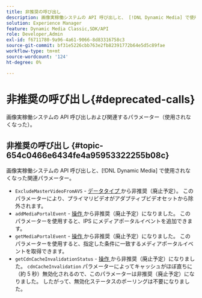 ```yaml
---
title: 非推奨の呼び出し
description: 画像実稼働システムの API 呼び出しと、 [!DNL Dynamic Media] で使用またはサポートされなくなった関連パラメーター。
solution: Experience Manager
feature: Dynamic Media Classic,SDK/API
role: Developer,Admin
exl-id: f6711780-9a96-4a61-9066-8d83316758c3
source-git-commit: bf31e5226cbb763e2fb82391772b64e5d5c89fae
workflow-type: tm+mt
source-wordcount: '124'
ht-degree: 0%

---
```


# 非推奨の呼び出し{#deprecated-calls}

画像実稼働システムの API 呼び出しおよび関連するパラメーター（使用されなくなった）。

## 非推奨の呼び出し {#topic-654c0466e6434fe4a95953322255b08c}

画像実稼働システムの API 呼び出しと、[!DNL Dynamic Media] で使用されなくなった関連パラメーター。

* `ExcludeMasterVideoFromAVS` - [ データタイプ ](/help/aem-ips-api/types/c-data-types/c-data-types.md) から非推奨（廃止予定）。 このパラメーターにより、プライマリビデオがアダプティブビデオセットから除外されます。<!-- Adobe is ending support for this parameter on September 1, 2022. -->
* `addMediaPortalEvent` - [ 操作 ](/help/aem-ips-api/operations/c-operations-intro/c-operations-intro.md) から非推奨（廃止予定）になりました。 このパラメーターを使用すると、IPS にメディアポータルイベントを追加できます。
* `getMediaPortalEvent` - [ 操作 ](/help/aem-ips-api/operations/c-operations-intro/c-operations-intro.md) から非推奨（廃止予定）になりました。 このパラメーターを使用すると、指定した条件に一致するメディアポータルイベントを取得できます。
* `getCdnCacheInvalidationStatus` - [ 操作 ](/help/aem-ips-api/operations/c-operations-intro/c-operations-intro.md) から非推奨（廃止予定）になりました。 `cdnCacheInvalidation` パラメーターによってキャッシュがほぼ直ちに（約 5 秒）無効化されるので、このパラメーターは非推奨（廃止予定）になりました。 したがって、無効化ステータスのポーリングは不要になりました。
